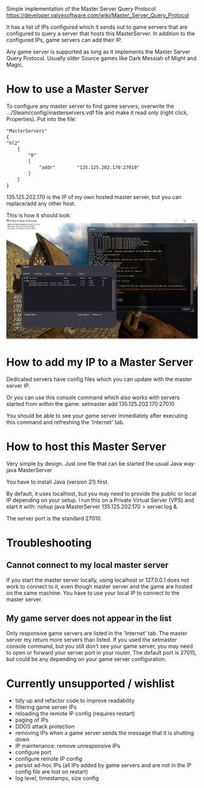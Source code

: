 Simple implementation of the Master Server Query Protocol
https://developer.valvesoftware.com/wiki/Master_Server_Query_Protocol

It has a list of IPs configured which it sends out to game servers that are configured to query a server that hosts this MasterServer.
In addition to the configured IPs, game servers can add their IP.

Any game server is supported as long as it implements the Master Server Query Protocol. Usually older Source games like Dark Messiah of Might and Magic.


# How to use a Master Server
To configure any master server to find game servers, overwrite the .../Steam/config/masterservers.vdf file and make it read only (right click, Properties).
Put into the file:
```
"MasterServers"
{
"hl2"
    {
        "0"
        {
            "addr"        "135.125.202.170:27010"
        }
    }
}
```

135.125.202.170 is the IP of my own hosted master server, but you can replace/add any other host.

This is how it should look:
<img src="./masterServerDM.JPG" alt="Screenshot of the ingame master server query results.">


# How to add my IP to a Master Server
Dedicated servers have config files which you can update with the master server IP.

Or you can use this console command which also works with servers started from within the game:
setmaster add 135.125.202.170:27010

You should be able to see your game server immediately after executing this command and refreshing the 'Internet' tab.

# How to host this Master Server
Very simple by design. Just one file that can be started the usual Java way:
java MasterServer

You have to install Java (version 21) first.

By default, it uses localhost, but you may need to provide the public or local IP depending on your setup.
I run this on a Private Virtual Server (VPS) and start it with:
nohup java MasterServer 135.125.202.170 > server.log &

The server port is the standard 27010.


# Troubleshooting

## Cannot connect to my local master server

If you start the master server locally, using localhost or 127.0.0.1 does not work to connect to it, even though master server and the game are hosted on the same machine.
You have to use your local IP to connect to the master server.

## My game server does not appear in the list
Only responsive game servers are listed in the 'Internet' tab. The master server my return more servers than listed.
If you used the setmaster console command, but you still don't see your game server, you may need to open or forward your server port in your router.
The default port is 27015, but could be any depending on your game server configuration.


# Currently unsupported / wishlist
- tidy up and refactor code to improve readability
- filtering game server IPs
- reloading the remote IP config (requires restart)
- paging of IPs
- DDOS attack protection
- removing IPs when a game server sends the message that it is shutting down
- IP maintenance: remove unresponsive IPs
- configure port
- configure remote IP config
- persist ad-hoc IPs (all IPs added by game servers and are not in the IP config file are lost on restart)
- log level, timestamps, size config
